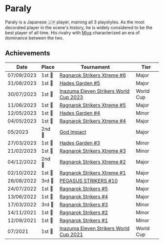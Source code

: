 # Paraly

Paraly is a Japanese :jp: player, maining all 3 playstyles. 
As the most decorated player in the scene's history, he is widely considered to be the best player of all time. 
His rivalry with [Miya](miya.md) characterized an era of dominance between the two.

## Achievements

| Date | Place | Tournament | Tier | 
| - | - | - | - |
| 07/09/2023 | 1st :1st_place_medal: | [Ragnarok Strikers Xtreme #6](../../tournaments/ragna/ragnax6.md) | Major |
| 31/08/2023 | 1st :1st_place_medal: | [Hades Garden #5](../../tournaments/hg/hg5.md) | Major |
| 30/07/2023 | 1st :1st_place_medal: | [Inazuma Eleven Strikers World Cup 2023](../../tournaments/worldcup23.md) | World Cup |
| 11/06/2023 | 1st :1st_place_medal: | [Ragnarok Strikers Xtreme #5](../../tournaments/ragna/ragnax5.md) | Major |
| 12/05/2023 | 1st :1st_place_medal: | [Hades Garden #4](../../tournaments/hg/hg4.md) | Minor |
| 04/05/2023 | 1st :1st_place_medal: | [Ragnarok Strikers Xtreme #4](../../tournaments/ragna/ragnax4.md) | Major |
| 05/2023 | 2nd :2nd_place_medal: | [God Impact](../../tournaments/misc/godimpact.md) | Major |
| 27/03/2023 | 1st :1st_place_medal: | [Hades Garden #3](../../tournaments/hg/hg3.md) | Minor |
| 21/02/2023 | 1st :1st_place_medal: | [Ragnarok Strikers Xtreme #3](../../tournaments/ragna/ragnax3.md) | Minor |
| 04/12/2022 | 2nd :2nd_place_medal: | [Ragnarok Strikers Xtreme #2](../../tournaments/ragna/ragnax2.md) | Major |
| 02/10/2022 | 1st :1st_place_medal: | [Ragnarok Strikers Xtreme #1](../../tournaments/ragna/ragnax1.md) | Major |
| 26/08/2022 |3rd :3rd_place_medal: | [PEGASUS STRIKERS #10](../../tournaments/pegasus/pegasus10.md) | Major | 
| 24/07/2022 | 1st :1st_place_medal: | [Ragnarok Strikers #5](../../tournaments/ragna/ragna5.md) | Major |
| 13/06/2022 | 1st :1st_place_medal: | [Ragnarok Strikers #4](../../tournaments/ragna/ragna4.md) | Major |
| 17/03/2022 | 3rd :3rd_place_medal: | [Ragnarok Strikers #3](../../tournaments/ragna/ragna3.md) | Minor |
| 14/11/2021 | 1st :1st_place_medal: | [Ragnarok Strikers #2](../../tournaments/ragna/ragna2.md) | Minor |
| 12/09/2021 | 1st :1st_place_medal: | [Ragnarok Strikers #1](../../tournaments/ragna/ragna1.md) | Minor |
| 07/2021 | 1st :1st_place_medal: | [Inazuma Eleven Strikers World Cup 2021](../../tournaments/worldcup21.md) | World Cup |

